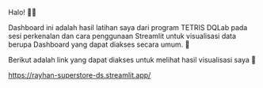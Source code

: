 Halo! 👋👋

Dashboard ini adalah hasil latihan saya dari program TETRIS DQLab pada sesi perkenalan dan cara penggunaan Streamlit untuk visualisasi data berupa Dashboard yang dapat diakses secara umum. 🙌

Berikut adalah link yang dapat diakses untuk melihat hasil visualisasi saya 🙏

https://rayhan-superstore-ds.streamlit.app/

